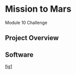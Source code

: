 # Mission to Mars
Module 10 Challenge

## Project Overview

## Software



[fig1](https://github.com/retroxsky06/Mission-to-Mars/blob/main/Mars_hemispheres.png)





